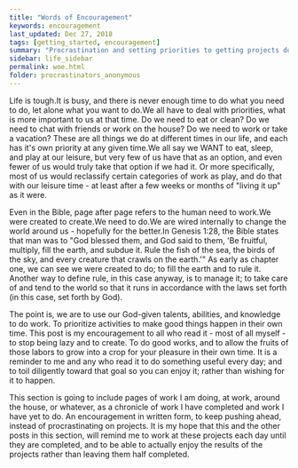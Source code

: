 ```yaml
---
title: "Words of Encouragement"
keywords: encouragement
last_updated: Dec 27, 2018
tags: [getting_started, encouragement]
summary: "Procrastination and setting priorities to getting projects done is a very common problem for everyone.We want to do something, but after getting part way through it we run out of steam, we get bored, or just get stuck on something unexpected.We all need encouragement at one time or another, and this is my latest attempt at keeping going when the project gets tough."
sidebar: life_sidebar
permalink: woe.html
folder: procrastinators_anonymous
---
```


Life is tough.It is busy, and there is never enough time to do what you need to do, let alone what you want to do.We all have to deal with priorities, what is more important to us at that time. Do we need to eat or clean? Do we need to chat with friends or work on the house?  Do we need to work or take a vacation?  These are all things we do at different times in our life, and each has it's own priority at any given time.We all say we WANT to eat, sleep, and play at our leisure, but very few of us have that as an option, and even fewer of us would truly take that option if we had it. Or more specifically, most of us would reclassify certain categories of work as play, and do that with our leisure time - at least after a few weeks or months of "living it up" as it were.

Even in the Bible, page after page refers to the human need to work.We were created to create.We need to do.We are wired internally to change the world around us - hopefully for the better.In Genesis 1:28, the Bible states that man was to "God blessed them, and God said to them, 'Be fruitful, multiply, fill the earth, and subdue it. Rule the fish of the sea, the birds of the sky, and every creature that crawls on the earth.'" As early as chapter one, we can see we were created to do; to fill the earth and to rule it. Another way to define rule, in this case anyway, is to manage it; to take care of and tend to the world so that it runs in accordance with the laws set forth (in this case, set forth by God).

The point is, we are to use our God-given talents, abilities, and knowledge to do work. To prioritize activities to make good things happen in their own time. This post is my encouragement to all who read it - most of all myself - to stop being lazy and to create. To do good works, and to allow the fruits of those labors to grow into a crop for your pleasure in their own time. It is a reminder to me and any who read it to do something useful every day; and to toil diligently toward that goal so you can enjoy it; rather than wishing for it to happen.

This section is going to include pages of work I am doing, at work, around the house, or whatever, as a chronicle of work I have completed and work I have yet to do. An encouragement in written form, to keep pushing ahead, instead of procrastinating on projects. It is my hope that this and the other posts in this section, will remind me to work at these projects each day until they are completed, and to be able to actually enjoy the results of the projects rather than leaving them half completed.